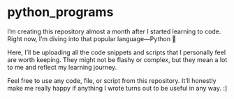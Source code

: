 # python_programs

I’m creating this repository almost a month after I started learning to code. Right now, I’m diving into that popular language—Python 🐍

Here, I’ll be uploading all the code snippets and scripts that I personally feel are worth keeping. They might not be flashy or complex, but they mean a lot to me and reflect my learning journey.

Feel free to use any code, file, or script from this repository. It’ll honestly make me really happy if anything I wrote turns out to be useful in any way. :]

